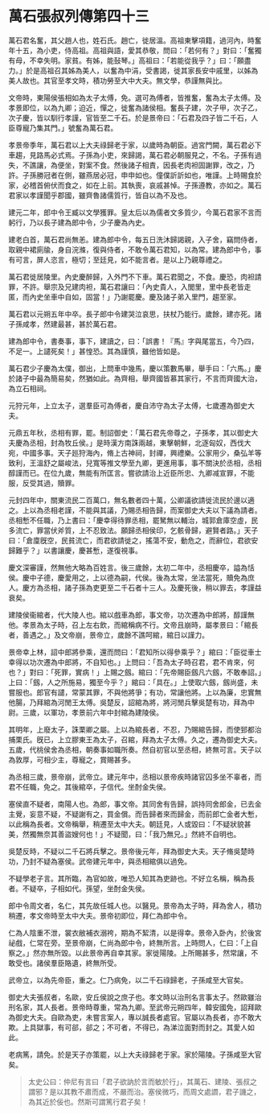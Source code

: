 # 萬石張叔列傳第四十三

萬石君名奮，其父趙人也，姓石氏。趙亡，徙居溫。高祖東擊項籍，過河內，時奮年十五，為小吏，侍高祖。高祖與語，愛其恭敬，問曰：「若何有？」對曰：「奮獨有母，不幸失明。家貧。有姊，能鼔琴。」高祖曰：「若能從我乎？」曰：「願盡力。」於是高祖召其姊為美人，以奮為中涓，受書謁，徙其家長安中戚里，以姊為美人故也。其官至孝文時，積功勞至大中大夫。無文學，恭謹無與比。

文帝時，東陽侯張相如為太子太傅，免。選可為傅者，皆推奮，奮為太子太傅。及孝景即位，以為九卿；迫近，憚之，徙奮為諸侯相。奮長子建，次子甲，次子乙，次子慶，皆以馴行孝謹，官皆至二千石。於是景帝曰：「石君及四子皆二千石，人臣尊寵乃集其門。」號奮為萬石君。

孝景帝季年，萬石君以上大夫祿歸老于家，以歲時為朝臣。過宮門闕，萬石君必下車趨，見路馬必式焉。子孫為小吏，來歸謁，萬石君必朝服見之，不名。子孫有過失，不譙讓，為便坐，對案不食。然後諸子相責，因長老肉袒固謝罪，改之，乃許。子孫勝冠者在側，雖燕居必冠，申申如也。僮僕訢訢如也，唯謹。上時賜食於家，必稽首俯伏而食之，如在上前。其執喪，哀戚甚悼。子孫遵教，亦如之。萬石君家以孝謹聞乎郡國，雖齊魯諸儒質行，皆自以為不及也。

建元二年，郎中令王臧以文學獲罪。皇太后以為儒者文多質少，今萬石君家不言而躬行，乃以長子建為郎中令，少子慶為內史。

建老白首，萬石君尚無恙。建為郎中令，每五日洗沐歸謁親，入子舍，竊問侍者，取親中裙廁牏，身自浣滌，復與侍者，不敢令萬石君知，以為常。建為郎中令，事有可言，屏人恣言，極切；至廷見，如不能言者。是以上乃親尊禮之。

萬石君徙居陵里。內史慶醉歸，入外門不下車。萬石君聞之，不食。慶恐，肉袒請罪，不許。舉宗及兄建肉袒，萬石君讓曰：「內史貴人，入閭里，里中長老皆走匿，而內史坐車中自如，固當！」乃謝罷慶。慶及諸子弟入里門，趨至家。

萬石君以元朔五年中卒。長子郎中令建哭泣哀思，扶杖乃能行。歲餘，建亦死。諸子孫咸孝，然建最甚，甚於萬石君。

建為郎中令，書奏事，事下，建讀之，曰：「誤書！『馬』字與尾當五，今乃四，不足一。上譴死矣！」甚惶恐。其為謹慎，雖他皆如是。

萬石君少子慶為太僕，御出，上問車中幾馬，慶以策數馬畢，舉手曰：「六馬。」慶於諸子中最為簡易矣，然猶如此。為齊相，舉齊國皆慕其家行，不言而齊國大治，為立石相祠。

元狩元年，上立太子，選羣臣可為傅者，慶自沛守為太子太傅，七歲遷為御史大夫。

元鼎五年秋，丞相有罪，罷。制詔御史：「萬石君先帝尊之，子孫孝，其以御史大夫慶為丞相，封為牧丘侯。」是時漢方南誅兩越，東擊朝鮮，北逐匈奴，西伐大宛，中國多事。天子廵狩海內，脩上古神祠，封禪，興禮樂。公家用少，桑弘羊等致利，王溫舒之屬峻法，兒寬等推文學至九卿，更進用事，事不關決於丞相，丞相醇謹而已。在位九歲，無能有所匡言。嘗欲請治上近臣所忠、九卿减宣罪，不能服，反受其過，贖罪。

元封四年中，關東流民二百萬口，無名數者四十萬，公卿議欲請徙流民於邊以適之。上以為丞相老謹，不能與其議，乃賜丞相告歸，而案御史大夫以下議為請者。丞相慙不任職，乃上書曰：「慶幸得待罪丞相，罷駑無以輔治，城郭倉庫空虛，民多流亡，罪當伏斧質，上不忍致法。願歸丞相侯印，乞骸骨歸，避賢者路。」天子曰：「倉廩旣空，民貧流亡，而君欲請徙之，搖蕩不安，動危之，而辭位，君欲安歸難乎？」以書讓慶，慶甚慙，遂復視事。

慶文深審謹，然無他大略為百姓言。後三歲餘，太初二年中，丞相慶卒，謚為恬侯。慶中子德，慶愛用之，上以德為嗣，代侯。後為太常，坐法當死，贖免為庶人。慶方為丞相，諸子孫為吏更至二千石者十三人。及慶死後，稍以罪去，孝謹益衰矣。

建陵侯衞綰者，代大陵人也。綰以戲車為郎，事文帝，功次遷為中郎將，醇謹無他。孝景為太子時，召上左右飲，而綰稱病不行。文帝且崩時，屬孝景曰：「綰長者，善遇之。」及文帝崩，景帝立，歲餘不譙呵綰，綰日以謹力。

景帝幸上林，詔中郎將參乘，還而問曰：「君知所以得參乘乎？」綰曰：「臣從車士幸得以功次遷為中郎將，不自知也。」上問曰：「吾為太子時召君，君不肯來，何也？」對曰：「死罪，實病！」上賜之劔。綰曰：「先帝賜臣劔凡六劔，不敢奉詔。」上曰：「劔，人之所施易，獨至今乎？」綰曰：「具在。」上使取六劔，劔尚盛，未嘗服也。郎官有譴，常蒙其罪，不與他將爭；有功，常讓他將。上以為廉，忠實無他腸，乃拜綰為河閒王太傅。吳楚反，詔綰為將，將河閒兵擊吳楚有功，拜為中尉。三歲，以軍功，孝景前六年中封綰為建陵侯。

其明年，上廢太子，誅栗卿之屬。上以為綰長者，不忍，乃賜綰告歸，而使郅都治捕栗氏。旣已，上立膠東王為太子，召綰，拜為太子太傅。久之，遷為御史大夫。五歲，代桃侯舍為丞相，朝奏事如職所奏。然自初官以至丞相，終無可言。天子以為敦厚，可相少主，尊寵之，賞賜甚多。

為丞相三歲，景帝崩，武帝立。建元年中，丞相以景帝疾時諸官囚多坐不辜者，而君不任職，免之。其後綰卒，子信代。坐酎金失侯。

塞侯直不疑者，南陽人也。為郎，事文帝。其同舍有告歸，誤持同舍郎金，已去金主覺，妄意不疑，不疑謝有之，買金償。而告歸者來而歸金，而前郎亡金者大慙，以此稱為長者。文帝稱舉，稍遷至太中大夫。朝廷見，人或毀曰：「不疑狀貌甚美，然獨無奈其善盜嫂何也！」不疑聞，曰：「我乃無兄。」然終不自明也。

吳楚反時，不疑以二千石將兵擊之。景帝後元年，拜為御史大夫。天子脩吳楚時功，乃封不疑為塞侯。武帝建元年中，與丞相綰俱以過免。

不疑學老子言。其所臨，為官如故，唯恐人知其為吏跡也。不好立名稱，稱為長者。不疑卒，子相如代。孫望，坐酎金失侯。

郎中令周文者，名仁，其先故任城人也。以醫見。景帝為太子時，拜為舍人，積功稍遷，孝文帝時至太中大夫。景帝初即位，拜仁為郎中令。

仁為人陰重不泄，裳衣敝補衣溺袴，期為不絜清，以是得幸。景帝入卧內，於後宮祕戲，仁常在旁。至景帝崩，仁尚為郎中令，終無所言。上時問人，仁曰：「上自察之。」然亦無所毀。以此景帝再自幸其家。家徙陽陵。上所賜甚多，然常讓，不敢受也。諸侯羣臣賂遺，終無所受。

武帝立，以為先帝臣，重之。仁乃病免，以二千石祿歸老，子孫咸至大官矣。

御史大夫張叔者，名歐，安丘侯說之庶子也。孝文時以治刑名言事太子。然歐雖治刑名家，其人長者。景帝時尊重，常為九卿。至武帝元朔四年，韓安國免，詔拜歐為御史大夫。自歐為吏，未嘗言案人，專以誠長者處官。官屬以為長者，亦不敢大欺。上具獄事，有可郤，郤之；不可者，不得已，為涕泣面對而封之。其愛人如此。

老病篤，請免。於是天子亦策罷，以上大夫祿歸老于家。家於陽陵。子孫咸至大官矣。



> 太史公曰：仲尼有言曰「君子欲訥於言而敏於行」，其萬石、建陵、張叔之謂邪？是以其教不肅而成，不嚴而治。塞侯微巧，而周文處讇，君子譏之，為其近於佞也。然斯可謂篤行君子矣！
